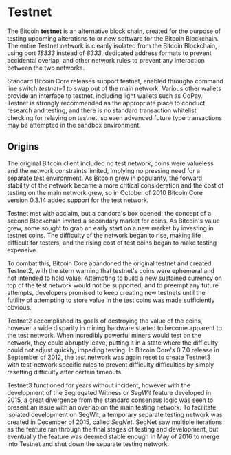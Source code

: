 # Testnet

The Bitcoin **testnet** is an alternative block chain, created for the purpose of testing upcoming alterations to or new software for the Bitcoin Blockchain. The entire Testnet network is cleanly isolated from the Bitcoin Blockchain, using port *18333* instead of *8333*, dedicated address formats to prevent accidental overlap, and other network rules to prevent any interaction between the two networks.

Standard Bitcoin Core releases support testnet, enabled througha command line switch *testnet=1* to swap out of the main network. Various other wallets provide an interface to testnet, including light wallets such as CoPay. Testnet is strongly recommended as the appropriate place to conduct research and testing, and there is no standard transaction whitelist checking for relaying on testnet, so even advanced future type transactions may be attempted in the sandbox environment.

## Origins

The original Bitcoin client included no test network, coins were valueless and the network constraints limited, implying no pressing need for a separate test environment. As Bitcoin grew in popularity, the forward stability of the network became a more critical consideration and the cost of testing on the main network grew, so in October of 2010 Bitcoin Core version 0.3.14 added support for the test network. 

Testnet met with acclaim, but a pandora's box opened: the concept of a second Blockchain invited a secondary market for coins. As Bitcoin's value grew, some sought to grab an early start on a new market by investing in testnet coins. The difficulty of the network began to rise, making life difficult for testers, and the rising cost of test coins began to make testing expensive.

To combat this, Bitcoin Core abandoned the original testnet and created Testnet2, with the stern warning that testnet's coins were ephemeral and not intended to hold value. Attempting to build a new sustained currency on top of the test network would not be supported, and to preempt any future attempts, developers promised to keep creating new testnets until the futility of attempting to store value in the test coins was made sufficiently obvious.

Testnet2 accomplished its goals of destroying the value of the coins, however a wide disparity in mining hardware started to become apparent to the test network. When incredibly powerful miners would test on the network, they could abruptly leave, putting it in a state where the difficulty could not adjust quickly, impeding testing. In Bitcoin Core's 0.7.0 release in September of 2012, the test network was again reset to create Testnet3 with test-network specific rules to prevent difficulty difficulties by simply resetting difficulty after certain timeouts.

Testnet3 functioned for years without incident, however with the development of the Segregated Witness or *SegWit* feature developed in 2015, a great divergence from the standard consensus logic was seen to present an issue with an overlap on the main testing network. To facilitate isolated development on SegWit, a temporary separate testing network was created in December of 2015, called *SegNet*. SegNet saw multiple iterations as the feature ran through the final stages of testing and development, but eventually the feature was deemed stable enough in May of 2016 to merge into Testnet and shut down the separate testing network.

